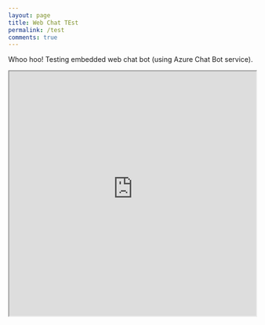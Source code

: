 ```yaml
---
layout: page
title: Web Chat TEst
permalink: /test
comments: true
---
```


<div class="row justify-content-between">
<div class="col-md-8 pr-5">

  <p>Whoo hoo!  Testing embedded web chat bot (using Azure Chat Bot service).</p>
  
<p><iframe src='https://webchat.botframework.com/embed/languagesvc-bot?s=LGrrg8P2dl0.uhfhRA3J_L3AUVOYdCg66k0-I2PqnRbbPj0vM_pivLk'  style='min-width: 400px; width: 100%; min-height: 500px;'></iframe>
  </p>
 

</div>
</div>


